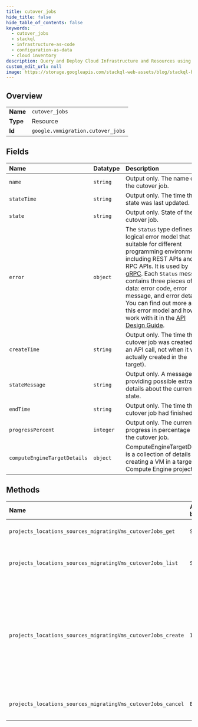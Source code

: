 ```yaml
---
title: cutover_jobs
hide_title: false
hide_table_of_contents: false
keywords:
  - cutover_jobs
  - stackql
  - infrastructure-as-code
  - configuration-as-data
  - cloud inventory
description: Query and Deploy Cloud Infrastructure and Resources using SQL
custom_edit_url: null
image: https://storage.googleapis.com/stackql-web-assets/blog/stackql-blog-post-featured-image.png
---
```

  
    

## Overview
<table><tbody>
<tr><td><b>Name</b></td><td><code>cutover_jobs</code></td></tr>
<tr><td><b>Type</b></td><td>Resource</td></tr>
<tr><td><b>Id</b></td><td><code>google.vmmigration.cutover_jobs</code></td></tr>
</tbody></table>

## Fields
| Name | Datatype | Description |
|:-----|:---------|:------------|
| `name` | `string` | Output only. The name of the cutover job. |
| `stateTime` | `string` | Output only. The time the state was last updated. |
| `state` | `string` | Output only. State of the cutover job. |
| `error` | `object` | The `Status` type defines a logical error model that is suitable for different programming environments, including REST APIs and RPC APIs. It is used by [gRPC](https://github.com/grpc). Each `Status` message contains three pieces of data: error code, error message, and error details. You can find out more about this error model and how to work with it in the [API Design Guide](https://cloud.google.com/apis/design/errors). |
| `createTime` | `string` | Output only. The time the cutover job was created (as an API call, not when it was actually created in the target). |
| `stateMessage` | `string` | Output only. A message providing possible extra details about the current state. |
| `endTime` | `string` | Output only. The time the cutover job had finished. |
| `progressPercent` | `integer` | Output only. The current progress in percentage of the cutover job. |
| `computeEngineTargetDetails` | `object` | ComputeEngineTargetDetails is a collection of details for creating a VM in a target Compute Engine project. |
## Methods
| Name | Accessible by | Required Params | Description |
|:-----|:--------------|:----------------|:------------|
| `projects_locations_sources_migratingVms_cutoverJobs_get` | `SELECT` | `name` | Gets details of a single CutoverJob. |
| `projects_locations_sources_migratingVms_cutoverJobs_list` | `SELECT` | `parent` | Lists CutoverJobs of a given migrating VM. |
| `projects_locations_sources_migratingVms_cutoverJobs_create` | `INSERT` | `parent` | Initiates a Cutover of a specific migrating VM. The returned LRO is completed when the cutover job resource is created and the job is initiated. |
| `projects_locations_sources_migratingVms_cutoverJobs_cancel` | `EXEC` | `name` | Initiates the cancellation of a running cutover job. |
